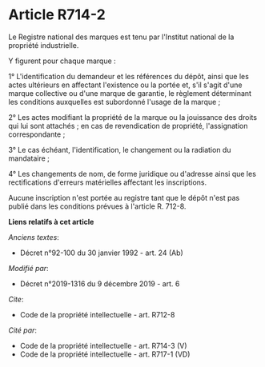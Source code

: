 # Article R714-2

Le Registre national des marques est tenu par l'Institut national de la propriété industrielle.

Y figurent pour chaque marque :

1° L'identification du demandeur et les références du dépôt, ainsi que les actes ultérieurs en affectant l'existence ou la
portée et, s'il s'agit d'une marque collective ou d'une marque de garantie, le règlement déterminant les conditions
auxquelles est subordonné l'usage de la marque ;

2° Les actes modifiant la propriété de la marque ou la jouissance des droits qui lui sont attachés ; en cas de revendication
de propriété, l'assignation correspondante ;

3° Le cas échéant, l'identification, le changement ou la radiation du mandataire ;

4° Les changements de nom, de forme juridique ou d'adresse ainsi que les rectifications d'erreurs matérielles affectant les
inscriptions.

Aucune inscription n'est portée au registre tant que le dépôt n'est pas publié dans les conditions prévues à l'article R.
712-8.

**Liens relatifs à cet article**

_Anciens textes_:

  - Décret n°92-100 du 30 janvier 1992 - art. 24 (Ab)

_Modifié par_:

  - Décret n°2019-1316 du 9 décembre 2019 - art. 6

_Cite_:

  - Code de la propriété intellectuelle - art. R712-8

_Cité par_:

  - Code de la propriété intellectuelle - art. R714-3 (V)
  - Code de la propriété intellectuelle - art. R717-1 (VD)
